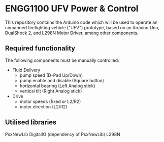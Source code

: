 # ENGG1100 UFV Power & Control

This repository contains the Arduino code which will be used to operate an unmanned firefighting vehicle ("UFV") prototype, based on an Arduino Uno, DualShock 2, and L298N Motor Driver, among other components.

## Required functionality
The following components must be manually controlled:
- Fluid Delivery
	- pump speed (D-Pad Up/Down)
	- pump enable and disable (Square button)
	- horizontal bearing (Left Analog stick)
	- vertical tilt (Right Analog stick)
- Drive
	- motor speeds (fixed *or* L2/R2)
	- motor direction (L2/R2)

## Utilised libraries
PsxNewLib
DigitalIO (dependency of PsxNewLib)
L298N